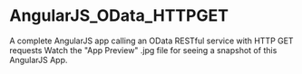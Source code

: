 # AngularJS_OData_HTTPGET
A complete AngularJS app calling an OData RESTful service with HTTP GET requests
Watch the "App Preview" .jpg file for seeing a snapshot of this AngularJS App.
